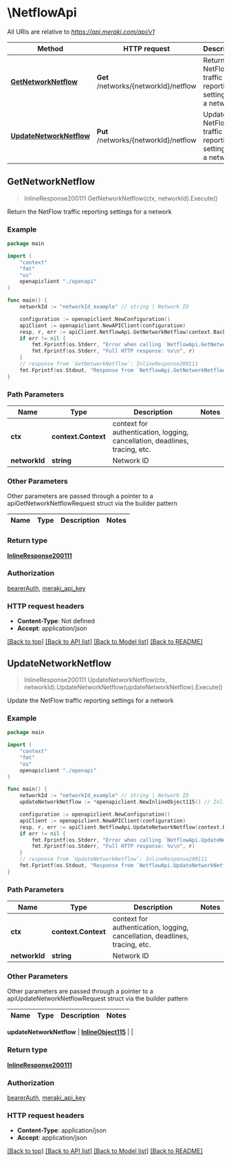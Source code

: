 # \NetflowApi

All URIs are relative to *https://api.meraki.com/api/v1*

Method | HTTP request | Description
------------- | ------------- | -------------
[**GetNetworkNetflow**](NetflowApi.md#GetNetworkNetflow) | **Get** /networks/{networkId}/netflow | Return the NetFlow traffic reporting settings for a network
[**UpdateNetworkNetflow**](NetflowApi.md#UpdateNetworkNetflow) | **Put** /networks/{networkId}/netflow | Update the NetFlow traffic reporting settings for a network



## GetNetworkNetflow

> InlineResponse200111 GetNetworkNetflow(ctx, networkId).Execute()

Return the NetFlow traffic reporting settings for a network



### Example

```go
package main

import (
    "context"
    "fmt"
    "os"
    openapiclient "./openapi"
)

func main() {
    networkId := "networkId_example" // string | Network ID

    configuration := openapiclient.NewConfiguration()
    apiClient := openapiclient.NewAPIClient(configuration)
    resp, r, err := apiClient.NetflowApi.GetNetworkNetflow(context.Background(), networkId).Execute()
    if err != nil {
        fmt.Fprintf(os.Stderr, "Error when calling `NetflowApi.GetNetworkNetflow``: %v\n", err)
        fmt.Fprintf(os.Stderr, "Full HTTP response: %v\n", r)
    }
    // response from `GetNetworkNetflow`: InlineResponse200111
    fmt.Fprintf(os.Stdout, "Response from `NetflowApi.GetNetworkNetflow`: %v\n", resp)
}
```

### Path Parameters


Name | Type | Description  | Notes
------------- | ------------- | ------------- | -------------
**ctx** | **context.Context** | context for authentication, logging, cancellation, deadlines, tracing, etc.
**networkId** | **string** | Network ID | 

### Other Parameters

Other parameters are passed through a pointer to a apiGetNetworkNetflowRequest struct via the builder pattern


Name | Type | Description  | Notes
------------- | ------------- | ------------- | -------------


### Return type

[**InlineResponse200111**](InlineResponse200111.md)

### Authorization

[bearerAuth](../README.md#bearerAuth), [meraki_api_key](../README.md#meraki_api_key)

### HTTP request headers

- **Content-Type**: Not defined
- **Accept**: application/json

[[Back to top]](#) [[Back to API list]](../README.md#documentation-for-api-endpoints)
[[Back to Model list]](../README.md#documentation-for-models)
[[Back to README]](../README.md)


## UpdateNetworkNetflow

> InlineResponse200111 UpdateNetworkNetflow(ctx, networkId).UpdateNetworkNetflow(updateNetworkNetflow).Execute()

Update the NetFlow traffic reporting settings for a network



### Example

```go
package main

import (
    "context"
    "fmt"
    "os"
    openapiclient "./openapi"
)

func main() {
    networkId := "networkId_example" // string | Network ID
    updateNetworkNetflow := *openapiclient.NewInlineObject115() // InlineObject115 |  (optional)

    configuration := openapiclient.NewConfiguration()
    apiClient := openapiclient.NewAPIClient(configuration)
    resp, r, err := apiClient.NetflowApi.UpdateNetworkNetflow(context.Background(), networkId).UpdateNetworkNetflow(updateNetworkNetflow).Execute()
    if err != nil {
        fmt.Fprintf(os.Stderr, "Error when calling `NetflowApi.UpdateNetworkNetflow``: %v\n", err)
        fmt.Fprintf(os.Stderr, "Full HTTP response: %v\n", r)
    }
    // response from `UpdateNetworkNetflow`: InlineResponse200111
    fmt.Fprintf(os.Stdout, "Response from `NetflowApi.UpdateNetworkNetflow`: %v\n", resp)
}
```

### Path Parameters


Name | Type | Description  | Notes
------------- | ------------- | ------------- | -------------
**ctx** | **context.Context** | context for authentication, logging, cancellation, deadlines, tracing, etc.
**networkId** | **string** | Network ID | 

### Other Parameters

Other parameters are passed through a pointer to a apiUpdateNetworkNetflowRequest struct via the builder pattern


Name | Type | Description  | Notes
------------- | ------------- | ------------- | -------------

 **updateNetworkNetflow** | [**InlineObject115**](InlineObject115.md) |  | 

### Return type

[**InlineResponse200111**](InlineResponse200111.md)

### Authorization

[bearerAuth](../README.md#bearerAuth), [meraki_api_key](../README.md#meraki_api_key)

### HTTP request headers

- **Content-Type**: application/json
- **Accept**: application/json

[[Back to top]](#) [[Back to API list]](../README.md#documentation-for-api-endpoints)
[[Back to Model list]](../README.md#documentation-for-models)
[[Back to README]](../README.md)

